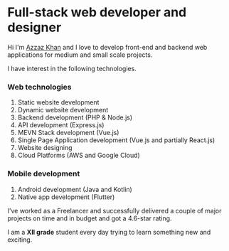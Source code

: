 # Full-stack web developer and designer

Hi I'm [Azzaz Khan](https://www.facebook.com/AKS2003/) and I love to develop front-end and backend web applications for medium and small scale projects.

I have interest in the following technologies.
### Web technologies
1. Static website development
2. Dynamic website development
3. Backend development (PHP & Node.js)
4. API development (Express.js)
5. MEVN Stack development (Vue.js)
6. Single Page Application development (Vue.js and partially React.js)
7. Website designing
8. Cloud Platforms (AWS and Google Cloud)

### Mobile development
1. Android development (Java and Kotlin)
2. Native app development (Flutter)

I've worked as a Freelancer and successfully delivered a couple of major projects on time and in budget and got a 4.6-star rating.

I am a **XII grade** student every day trying to learn something new and exciting.
